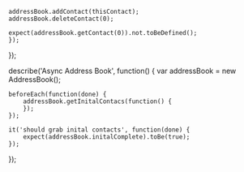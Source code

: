 	addressBook.addContact(thisContact);
	addressBook.deleteContact(0);

	expect(addressBook.getContact(0)).not.toBeDefined();
	});
});

describe('Async Address Book', function() {
	var addressBook = new AddressBook();

	beforeEach(function(done) {
		addressBook.getInitalContacs(function() {
		});
	});

	it('should grab inital contacts', function(done) {
		expect(addressBook.initalComplete).toBe(true);
	});
});